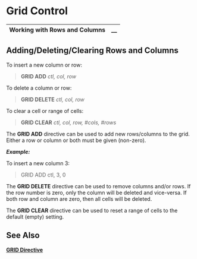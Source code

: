 # Grid Control 

**Working with Rows and Columns** |  **__**  
---|---  
  
## Adding/Deleting/Clearing Rows and Columns

To insert a new column or row:

> **GRID ADD** _ctl, col, row_

To delete a column or row:

> **GRID DELETE** _ctl, col, row_

To clear a cell or range of cells:

> **GRID CLEAR** _ctl, col, row, #cols, #rows_

The **GRID ADD** directive can be used to add new rows/columns to the grid. Either a row or column or both must be given (non-zero).

**_Example:_**

To insert a new column 3:

> GRID ADD ctl, 3, 0

The **GRID DELETE** directive can be used to remove columns and/or rows. If the row number is zero, only the column will be deleted and vice-versa. If both row and column are zero, then all cells will be deleted.

The **GRID CLEAR** directive can be used to reset a range of cells to the default (empty) setting.

## See Also

**[GRID Directive](../../../directives/grid.md)**
